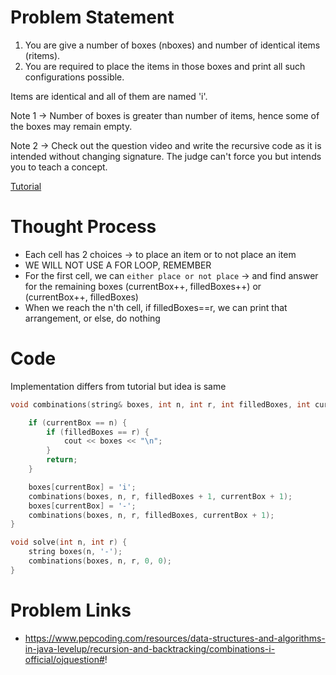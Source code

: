 # Problem Statement

1. You are give a number of boxes (nboxes) and number of identical items (ritems).
2. You are required to place the items in those boxes and print all such configurations possible.

Items are identical and all of them are named 'i'.

Note 1 -> Number of boxes is greater than number of items, hence some of the boxes may remain 
                   empty.

Note 2 -> Check out the question video and write the recursive code as it is intended without 
                   changing signature. The judge can't force you but intends you to teach a concept.

[Tutorial](https://www.youtube.com/watch?v=wOaxJAtJ2Mo&list=PL-Jc9J83PIiHO9SQ6lxGuDsZNt2mkHEn0&index=4)

# Thought Process
- Each cell has 2 choices -> to place an item or to not place an item
- WE WILL NOT USE A FOR LOOP, REMEMBER
- For the first cell, we can `either place or not place` -> and find answer for the remaining boxes (currentBox++, filledBoxes++) or (currentBox++, filledBoxes)
- When we reach the n'th cell, if filledBoxes==r, we can print that arrangement, or else, do nothing

# Code

Implementation differs from tutorial but idea is same

```cpp
void combinations(string& boxes, int n, int r, int filledBoxes, int currentBox) {

    if (currentBox == n) {
        if (filledBoxes == r) {
            cout << boxes << "\n";
        }
        return;
    }

    boxes[currentBox] = 'i';
    combinations(boxes, n, r, filledBoxes + 1, currentBox + 1);
    boxes[currentBox] = '-';
    combinations(boxes, n, r, filledBoxes, currentBox + 1);
}

void solve(int n, int r) {
    string boxes(n, '-');
    combinations(boxes, n, r, 0, 0);
}
```

# Problem Links
- https://www.pepcoding.com/resources/data-structures-and-algorithms-in-java-levelup/recursion-and-backtracking/combinations-i-official/ojquestion#!
